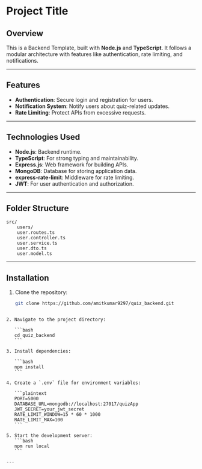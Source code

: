 # Project Title

## Overview

This is a Backend Template, built with **Node.js** and **TypeScript**. It follows a modular architecture with features like authentication, rate limiting, and notifications.

---

## Features

- **Authentication**: Secure login and registration for users.
- **Notification System**: Notify users about quiz-related updates.
- **Rate Limiting**: Protect APIs from excessive requests.

---

## Technologies Used

- **Node.js**: Backend runtime.
- **TypeScript**: For strong typing and maintainability.
- **Express.js**: Web framework for building APIs.
- **MongoDB**: Database for storing application data.
- **express-rate-limit**: Middleware for rate limiting.
- **JWT**: For user authentication and authorization.

---

## Folder Structure

```plaintext
src/
    users/
    user.routes.ts
    user.controller.ts
    user.service.ts
    user.dto.ts
    user.model.ts

```

---

## Installation

1. Clone the repository:
   ```bash
   git clone https://github.com/amitkumar9297/quiz_backend.git
   ```

````

2. Navigate to the project directory:

   ```bash
   cd quiz_backend
   ```

3. Install dependencies:

   ```bash
   npm install
   ```

4. Create a `.env` file for environment variables:

   ```plaintext
   PORT=5000
   DATABASE_URL=mongodb://localhost:27017/quizApp
   JWT_SECRET=your_jwt_secret
   RATE_LIMIT_WINDOW=15 * 60 * 1000
   RATE_LIMIT_MAX=100
   ```

5. Start the development server:
   ```bash
   npm run local
   ```

---
````
